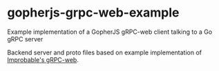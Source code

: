 # gopherjs-grpc-web-example
Example implementation of a GopherJS gRPC-web client talking to a Go gRPC server

Backend server and proto files based on example
implementation of
[Improbable's gRPC-web](https://github.com/improbable-eng/grpc-web/tree/master/example).
